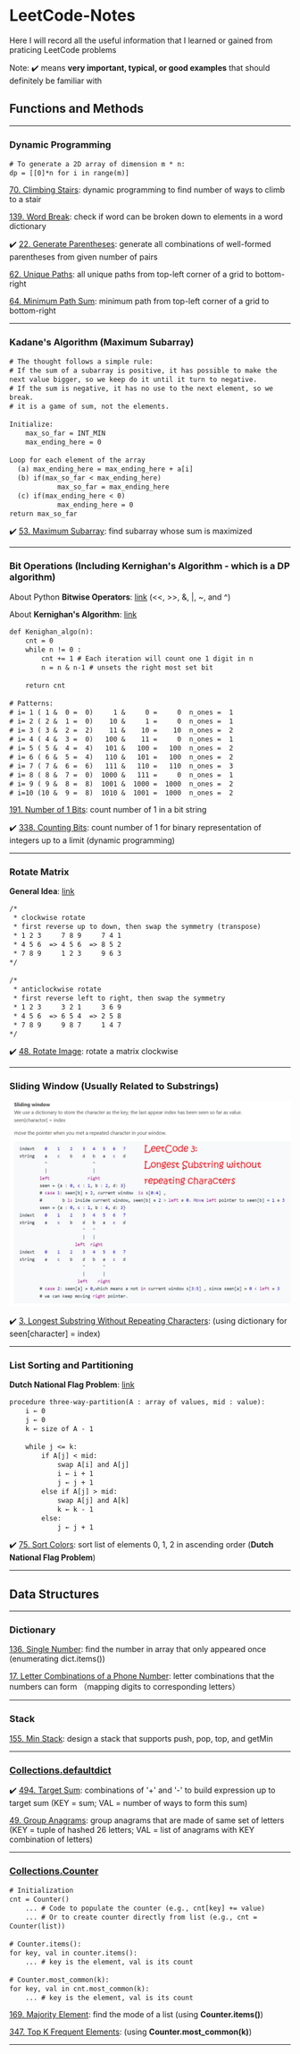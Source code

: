 # LeetCode-Notes
Here I will record all the useful information that I learned or gained from praticing LeetCode problems

Note: :heavy_check_mark: means **very important, typical, or good examples** that should definitely be familiar with

## Functions and Methods

---
### Dynamic Programming

```
# To generate a 2D array of dimension m * n:
dp = [[0]*n for i in range(m)]
```

[70. Climbing Stairs](https://leetcode.com/problems/climbing-stairs/): dynamic programming to find number of ways to climb to a stair

[139. Word Break](https://leetcode.com/problems/word-break/): check if word can be broken down to elements in a word dictionary

:heavy_check_mark: [22. Generate Parentheses](https://leetcode.com/problems/generate-parentheses/): generate all combinations of well-formed parentheses from given number of pairs

[62. Unique Paths](https://leetcode.com/problems/unique-paths/): all unique paths from top-left corner of a grid to bottom-right

[64. Minimum Path Sum](https://leetcode.com/problems/minimum-path-sum/): minimum path from top-left corner of a grid to bottom-right

---

### Kadane's Algorithm (Maximum Subarray)
```
# The thought follows a simple rule:
# If the sum of a subarray is positive, it has possible to make the next value bigger, so we keep do it until it turn to negative.
# If the sum is negative, it has no use to the next element, so we break.
# it is a game of sum, not the elements.

Initialize:
    max_so_far = INT_MIN
    max_ending_here = 0

Loop for each element of the array
  (a) max_ending_here = max_ending_here + a[i]
  (b) if(max_so_far < max_ending_here)
            max_so_far = max_ending_here
  (c) if(max_ending_here < 0)
            max_ending_here = 0
return max_so_far
```

:heavy_check_mark: [53. Maximum Subarray](https://leetcode.com/problems/maximum-subarray/): find subarray whose sum is maximized

---
### Bit Operations (Including Kernighan's Algorithm - which is a DP algorithm)
About Python **Bitwise Operators**: [link](https://wiki.python.org/moin/BitwiseOperators) (<<, >>, &, |, ~, and ^)

About **Kernighan's Algorithm**: [link](https://iq.opengenus.org/brian-kernighan-algorithm/)

```
def Kenighan_algo(n):
    cnt = 0
    while n != 0 :
        cnt += 1 # Each iteration will count one 1 digit in n
        n = n & n-1 # unsets the right most set bit
           
    return cnt

# Patterns:
# i= 1 ( 1 &  0 =  0)     1 &     0 =     0  n_ones =  1
# i= 2 ( 2 &  1 =  0)    10 &     1 =     0  n_ones =  1
# i= 3 ( 3 &  2 =  2)    11 &    10 =    10  n_ones =  2
# i= 4 ( 4 &  3 =  0)   100 &    11 =     0  n_ones =  1
# i= 5 ( 5 &  4 =  4)   101 &   100 =   100  n_ones =  2
# i= 6 ( 6 &  5 =  4)   110 &   101 =   100  n_ones =  2
# i= 7 ( 7 &  6 =  6)   111 &   110 =   110  n_ones =  3
# i= 8 ( 8 &  7 =  0)  1000 &   111 =     0  n_ones =  1
# i= 9 ( 9 &  8 =  8)  1001 &  1000 =  1000  n_ones =  2
# i=10 (10 &  9 =  8)  1010 &  1001 =  1000  n_ones =  2
```

[191. Number of 1 Bits](https://leetcode.com/problems/number-of-1-bits/): count number of 1 in a bit string

:heavy_check_mark: [338. Counting Bits](https://leetcode.com/problems/counting-bits/): count number of 1 for binary representation of integers up to a limit (dynamic programming)

---
### Rotate Matrix
**General Idea**: [link](https://leetcode.com/problems/rotate-image/discuss/18872/A-common-method-to-rotate-the-image)

```
/*
 * clockwise rotate
 * first reverse up to down, then swap the symmetry (transpose)
 * 1 2 3     7 8 9     7 4 1
 * 4 5 6  => 4 5 6  => 8 5 2
 * 7 8 9     1 2 3     9 6 3
*/

/*
 * anticlockwise rotate
 * first reverse left to right, then swap the symmetry
 * 1 2 3     3 2 1     3 6 9
 * 4 5 6  => 6 5 4  => 2 5 8
 * 7 8 9     9 8 7     1 4 7
*/
```

:heavy_check_mark: [48. Rotate Image](https://leetcode.com/problems/rotate-image/): rotate a matrix clockwise

---

### Sliding Window (Usually Related to Substrings)
![sliding_window](figures/sliding_window.png)

:heavy_check_mark: [3. Longest Substring Without Repeating Characters](https://leetcode.com/problems/longest-substring-without-repeating-characters/): (using dictionary for seen\[character\] = index)

---
### List Sorting and Partitioning

**Dutch National Flag Problem**: [link](https://en.wikipedia.org/wiki/Dutch_national_flag_problem)
```
procedure three-way-partition(A : array of values, mid : value):
    i ← 0
    j ← 0
    k ← size of A - 1

    while j <= k:
        if A[j] < mid:
            swap A[i] and A[j]
            i ← i + 1
            j ← j + 1
        else if A[j] > mid:
            swap A[j] and A[k]
            k ← k - 1
        else:
            j ← j + 1
```


:heavy_check_mark: [75. Sort Colors](https://leetcode.com/problems/sort-colors/): sort list of elements 0, 1, 2 in ascending order (**Dutch National Flag Problem**)

---
## Data Structures

---
### Dictionary
[136. Single Number](https://leetcode.com/problems/single-number/): find the number in array that only appeared once (enumerating dict.items())

[17. Letter Combinations of a Phone Number](https://leetcode.com/problems/letter-combinations-of-a-phone-number/): letter combinations that the numbers can form （mapping digits to corresponding letters）


---
### Stack
[155. Min Stack](https://leetcode.com/problems/min-stack/): design a stack that supports push, pop, top, and getMin


---
### [Collections.defaultdict](https://docs.python.org/3/library/collections.html#collections.defaultdict)

:heavy_check_mark: [494. Target Sum](https://leetcode.com/problems/target-sum/submissions/): combinations of '+' and '-' to build expression up to target sum (KEY = sum; VAL = number of ways to form this sum)

[49. Group Anagrams](https://leetcode.com/problems/group-anagrams/): group anagrams that are made of same set of letters (KEY = tuple of hashed 26 letters; VAL = list of anagrams with KEY combination of letters)

---
### [Collections.Counter](https://docs.python.org/3/library/collections.html#collections.Counter)

```
# Initialization
cnt = Counter()
    ... # Code to populate the counter (e.g., cnt[key] += value)
    ... # Or to create counter directly from list (e.g., cnt = Counter(list))

# Counter.items():
for key, val in counter.items():
    ... # key is the element, val is its count

# Counter.most_common(k):
for key, val in cnt.most_common(k):
    ... # key is the element, val is its count

```


[169. Majority Element](https://leetcode.com/problems/majority-element/): find the mode of a list (using **Counter.items()**)

[347. Top K Frequent Elements](https://leetcode.com/problems/top-k-frequent-elements/): (using **Counter.most_common(k)**)

---
